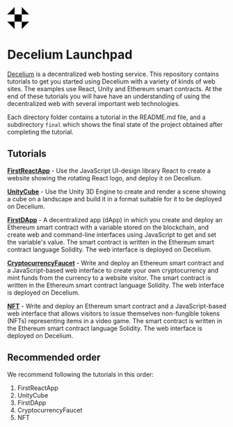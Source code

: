 <img src="./images/Logo.png" alt="Decelium Logo" width="50" />

# Decelium Launchpad

[Decelium](https://www.decelium.com/) is a decentralized web hosting service. This repository contains tutorials to get you started using Decelium with a variety of kinds of web sites. The examples use React, Unity and Ethereum smart contracts. At the end of these tutorials you will have have an understanding of using the decentralized web with several important web technologies. 

Each directory folder contains a tutorial in the README.md file, and a subdirectory `final` which shows the final state of the project obtained after completing the tutorial.


## Tutorials

[**FirstReactApp**](./FirstReactApp/README.md) - Use the JavaScript UI-design library React to create a website showing the rotating React logo, and deploy it on Decelium.

[**UnityCube**](./UnityCube/README.md) - Use the Unity 3D Engine to create and render a scene showing a cube on a landscape and build it in a format suitable for it to be deployed on Decelium.

[**FirstDApp**](./FirstDApp/README.md) - A decentralized app (dApp) in which you create and deploy an Ethereum smart contract with a variable stored on the blockchain, and create web and command-line interfaces using JavaScript to get and set the variable's value. The smart contract is written in the Ethereum smart contract language Solidity. The web interface is deployed on Decelium.

[**CryptocurrencyFaucet**](./CryptocurrencyFaucet/README.md) - Write and deploy an Ethereum smart contract and a JavaScript-based web interface to create your own cryptocurrency and mint funds from the currency to a website visitor. The smart contract is written in the Ethereum smart contract language Solidity. The web interface is deployed on Decelium.

[**NFT**](./NFT/README.md) - Write and deploy an Ethereum smart contract and a JavaScript-based web interface that allows visitors to issue themselves non-fungible tokens (NFTs) representing items in a video game. The smart contract is written in the Ethereum smart contract language Solidity. The web interface is deployed on Decelium.


## Recommended order

We recommend following the tutorials in this order:

1. FirstReactApp
2. UnityCube
3. FirstDApp
4. CryptocurrencyFaucet
5. NFT



